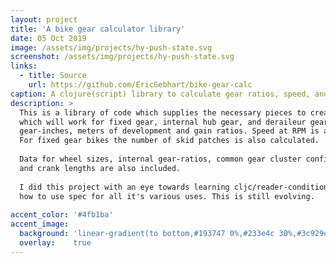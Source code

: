 ```yaml
---
layout: project
title: 'A bike gear calculator library'
date: 05 Oct 2019
image: /assets/img/projects/hy-push-state.svg
screenshot: /assets/img/projects/hy-push-state.svg
links:
  - title: Source
    url: https://github.com/EricGebhart/bike-gear-calc
caption: A clojure(script) library to calculate gear ratios, speed, and skid-patches. 
description: >
  This is a library of code which supplies the necessary pieces to create a bike gear calculator
  which will work for fixed gear, internal hub gear, and deraileur gear bikes. It can calculate
  gear-inches, meters of development and gain ratios. Speed at RPM is also incuded.
  For fixed gear bikes the number of skid patches is also calculated.
  
  Data for wheel sizes, internal gear-ratios, common gear cluster configurations
  and crank lengths are also included.
  
  I did this project with an eye towards learning cljc/reader-conditionals and
  how to use spec for all it's various uses. This is still evolving.
  
accent_color: '#4fb1ba'
accent_image:
  background: 'linear-gradient(to bottom,#193747 0%,#233e4c 30%,#3c929e 50%,#d5d5d4 70%,#cdccc8 100%)'
  overlay:    true
---
```


